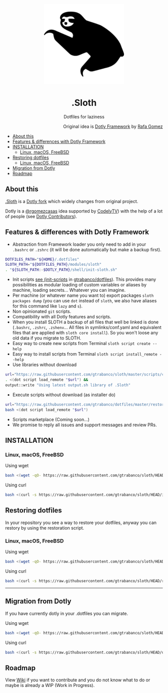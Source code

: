 <p align="center">
  <a href="https://github.com/gtrabanco/sloth">
    <img src="sloth.svg" alt="Sloth Logo" width="256px" height="256px" />
  </a>
</p>

<h1 align="center">
  .Sloth
</h1>

<p align="center">
  Dotfiles for laziness
</p>

<p align="right">
  Original idea is <a href="https://github.com/codelytv/dotly" alt="Dotly repository">Dotly Framework</a> by <a href="https://github.com/rgomezcasas" alt="Dotly orginal developer">Rafa Gomez</a>
</p>

- [About this](#about-this)
- [Features & differences with Dotly Framework](#features--differences-with-dotly-framework)
- [INSTALLATION](#installation)
  - [Linux, macOS, FreeBSD](#linux-macos-freebsd)
- [Restoring dotfiles](#restoring-dotfiles)
  - [Linux, macOS, FreeBSD](#linux-macos-freebsd-1)
- [Migration from Dotly](#migration-from-dotly)
- [Roadmap](#roadmap)

## About this
[.Sloth](https://github.com/gtrabanco/sloth) is a [Dotly fork](https://github.com/CodelyTV/dotly) which widely changes from original project.

Dotly is a [@rgomezcasas](https://github.com/rgomezcasas) idea supported by [CodelyTV](https://pro.codely.tv)) with the help of a lot of people (see [Dotly Contributors](https://github.com/CodelyTV/dotly/graphs/contributors)).

## Features & differences with Dotly Framework

* Abstraction from Framework loader you only need to add in your `.bashrc` or `.zshrc` (it will be done automatically but make a backup first).
 ```bash
 DOTFILES_PATH="${HOME}/.dotfiles"
 SLOTH_PATH="${DOTFILES_PATH}/modules/sloth"
. "${SLOTH_PATH:-$DOTLY_PATH}/shell/init-sloth.sh"
 ```
* Init scripts [see (init-scripts](https://github.com/gtrabanco/dotfiles/tree/master/shell/init.scripts) in [gtrabanco/dotfiles](https://github.com/gtrabanco/dotfiles)). This provides many possibilities as modular loading of custom variables or aliases by machine, loading secrets... Whatever you can imagine.
* Per machine (or whatever name you want to) export packages `sloth packages dump` (you can use `dot` instead of `sloth`, we also have aliases for this command like `lazy` and `s`).
* Non opinionated `git` scripts.
* Compatibility with all Dotly features and scripts.
* When you install SLOTH a backup of all files that well be linked is done (`.bashrc`, `.zshrc`, `.zshenv`... All files in symlinks/conf.yaml and equivalent files that are applied with `sloth core install`). So you won't loose any old data if you migrate to SLOTH.
* Easy way to create new scripts from Terminal `sloth script create --help`
* Easy way to install scripts from Terminal `sloth script install_remote --help`
* Use libraries without download
```bash
url="https://raw.githubusercontent.com/gtrabanco/sloth/master/scripts/core/src/output.sh"
. <(dot script load_remote "$url") &&
output::write "Using latest output.sh library of .Sloth"
```
* Execute scripts without download (as installer do)
```bash
url="https://raw.githubusercontent.com/gtrabanco/dotfiles/master/restoration_scripts/98-keybase-import-private-key.sh"
bash <(dot script load_remote "$url")
```
* Scripts marketplace (Coming soon...)
* We promise to reply all issues and support messages and review PRs.

## INSTALLATION

### Linux, macOS, FreeBSD

Using wget
```bash
bash <(wget -qO- https://raw.githubusercontent.com/gtrabanco/sloth/HEAD/installer)
```

Using curl
```bash
bash <(curl -s https://raw.githubusercontent.com/gtrabanco/sloth/HEAD/installer)
```

## Restoring dotfiles

In your repository you see a way to restore your dotfiles, anyway you can restory by using the restoration script.

### Linux, macOS, FreeBSD

Using wget
```bash
bash <(wget -qO- https://raw.githubusercontent.com/gtrabanco/sloth/HEAD/restorer)
```

Using curl
```bash
bash <(curl -s https://raw.githubusercontent.com/gtrabanco/sloth/HEAD/restorer)
```

<hr>

## Migration from Dotly

If you have currently dotly in your .dotfiles you can migrate.

Using wget
```bash
bash <(wget -qO- https://raw.githubusercontent.com/gtrabanco/sloth/HEAD/dotly-migrator)
```

Using curl
```bash
bash <(curl -s https://raw.githubusercontent.com/gtrabanco/sloth/HEAD/dotly-migrator)
```

## Roadmap

View [Wiki](https://github.com/gtrabanco/sloth/wiki#roadmap) if you want to contribute and you do not know what to do or maybe is already a WIP (Work in Progress).
